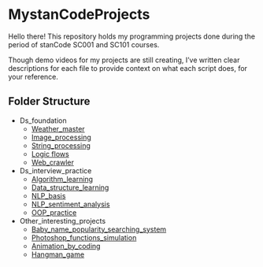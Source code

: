 # MystanCodeProjects
Hello there!
This repository holds my programming projects done during the period of stanCode SC001 and SC101 courses.

Though demo videos for my projects are still creating, 
I’ve written clear descriptions for each file to provide context on what each script does, for your reference.

## Folder Structure
- Ds_foundation
  - [Weather_master](https://github.com/ChiaChunHung/MystanCodeProjects/blob/main/stanCode_Projects/ds_foundation/exploratory_analysis/weather_master.py)
  - [Image_processing](https://github.com/ChiaChunHung/MystanCodeProjects/tree/main/stanCode_Projects/ds_foundation/image_processing)
  - [String_processing](https://github.com/ChiaChunHung/MystanCodeProjects/tree/main/stanCode_Projects/ds_foundation/string_processing)
  - [Logic flows](https://github.com/ChiaChunHung/MystanCodeProjects/tree/main/stanCode_Projects/ds_foundation/logic_flows)
  - [Web_crawler](https://github.com/ChiaChunHung/MystanCodeProjects/tree/main/stanCode_Projects/web_crawler)
- Ds_interview_practice
  - [Algorithm_learning](https://github.com/ChiaChunHung/MystanCodeProjects/tree/main/stanCode_Projects/ds_interview_practice/algorithm)
  - [Data_structure_learning](https://github.com/ChiaChunHung/MystanCodeProjects/tree/main/stanCode_Projects/ds_interview_practice/data_structures_and_io)
  - [NLP_basis](https://github.com/ChiaChunHung/MystanCodeProjects/tree/main/stanCode_Projects/ds_interview_practice/nlp_basis)
  - [NLP_sentiment_analysis](https://github.com/ChiaChunHung/MystanCodeProjects/tree/main/stanCode_Projects/ds_interview_practice/nlp_sentiment_analysis)
  - [OOP_practice](https://github.com/ChiaChunHung/MystanCodeProjects/tree/main/stanCode_Projects/ds_interview_practice/oop_practice)
- Other_interesting_projects
  - [Baby_name_popularity_searching_system](https://github.com/ChiaChunHung/MystanCodeProjects/tree/main/stanCode_Projects/name_searching_system) 
  - [Photoshop_functions_simulation](https://github.com/ChiaChunHung/MystanCodeProjects/blob/main/stanCode_Projects/photoshop/stanCodoshop.py)
  - [Animation_by_coding](https://github.com/ChiaChunHung/MystanCodeProjects/tree/main/stanCode_Projects/my_drawing)
  - [Hangman_game](https://github.com/ChiaChunHung/MystanCodeProjects/blob/main/stanCode_Projects/ds_foundation/string_processing/hangman_game.py)
